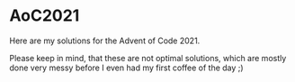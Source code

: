 # AoC2021

Here are my solutions for the Advent of Code 2021.

Please keep in mind, that these are not optimal solutions, which are mostly done very messy before I even had my first coffee of the day ;)
